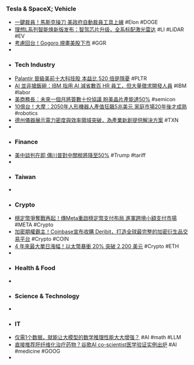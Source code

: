 ### Tesla & SpaceX; Vehicle
- [一鍵裁員！馬斯克操刀 美政府自動裁員工具上線](https://search.app/8rdqK) #Elon #DOGE
- [理想L系列智能焕新版发布：智驾芯片升级，全系标配激光雷达](https://www.jiqizhixin.com/articles/2025-05-08-12) #LI #LiDAR #EV
- [考慮回台！Gogoro 規畫美股下市](https://search.app/Cq24M) #GGR
-
- ### Tech Industry
- [Palantir 晉級美前十大科技股 本益比 520 倍是隱憂](https://finance.technews.tw/2025/05/09/palantir-0508-stock-price/) #PLTR
- [AI 並非搶飯碗：IBM 指用 AI 減省數百 HR 員工，但大量徵求開發人員](https://search.app/iDhqZ) #IBM #labor
- [美商務長：未來一個月將簽數十份協議 盼美晶片產能達50%](https://search.app/yeDKN) #semicon
- [10億台！大摩：2050年人形機器人產值狂飆5兆美元 家庭市場20年後才成熟](https://search.app/s5DH7) #robotics
- [德州儀器展示電力密度與效率領域突破，為產業新創提供解決方案](https://search.app/yA3ek) #TXN
-
- ### Finance
- [美中談判在即 傳川普對中關稅將降至50%](https://search.app/8LX4b) #Trump #tariff
-
- ### Taiwan
-
- ### Crypto
- [穩定幣爭奪戰再起！傳Meta重啟穩定幣支付布局 進軍跨境小額支付市場](https://search.app/4tHP2) #META #Crypto
- [加密期權霸主！Coinbase宣布收購 Deribit，打造全球最完整的加密衍生品交易平台](https://search.app/?link=https://abmedia.io/coinbase-to-acquire-deribit&utm_source=dsdf,sh/x/discover/m1/4) #Crypto #COIN
- [4 年來最大單日漲幅！以太幣暴衝 20% 突破 2,200 美元](https://search.app/e4T86) #Crypto #ETH
-
- ### Health & Food
-
- ### Science & Technology
-
- ### IT
- [仅需1个数据，就能让大模型的数学推理性能大大增强？](https://www.jiqizhixin.com/articles/2025-05-09-12) #AI #math #LLM
- [直接推荐肝纤维化治疗药物？谷歌AI co-scientist医学验证实例出炉](https://www.jiqizhixin.com/articles/2025-05-09-10) #AI #medicine #GOOG
-